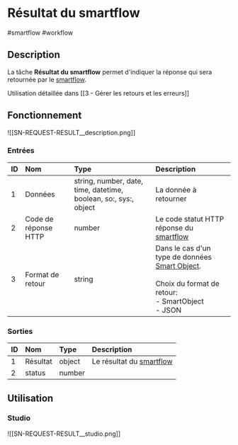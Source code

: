 # Résultat du smartflow

#smartflow #workflow

## Description

La tâche **Résultat du smartflow** permet d'indiquer la réponse qui sera retournée par le [smartflow](Glossaire.md#Smartflow).


Utilisation détaillée dans [[3 - Gérer les retours et les erreurs]]

## Fonctionnement

![[SN-REQUEST-RESULT__description.png]]

### Entrées

| ID | Nom | Type | Description |
|:-|:-|:-|:-|
| 1 | Données | string, number, date, time, datetime, boolean, so:, sys:, object | La donnée à retourner |
| 2 | Code de réponse HTTP | number | Le code statut HTTP réponse du [smartflow](Glossaire.md#Smartflow) |
| 3 | Format de retour | string | Dans le cas d'un type de données [Smart Object](Glossaire.md#Smart%20Object).<br /><br />Choix du format de retour:<br /> - SmartObject<br /> - JSON |

### Sorties

| ID | Nom | Type | Description |
|:-|:-|:-|:-|
| 1 | Résultat | object | Le résultat du [smartflow](Glossaire.md#Smartflow) |
| 2 | status | number |  |

## Utilisation

### Studio

![[SN-REQUEST-RESULT__studio.png]]

